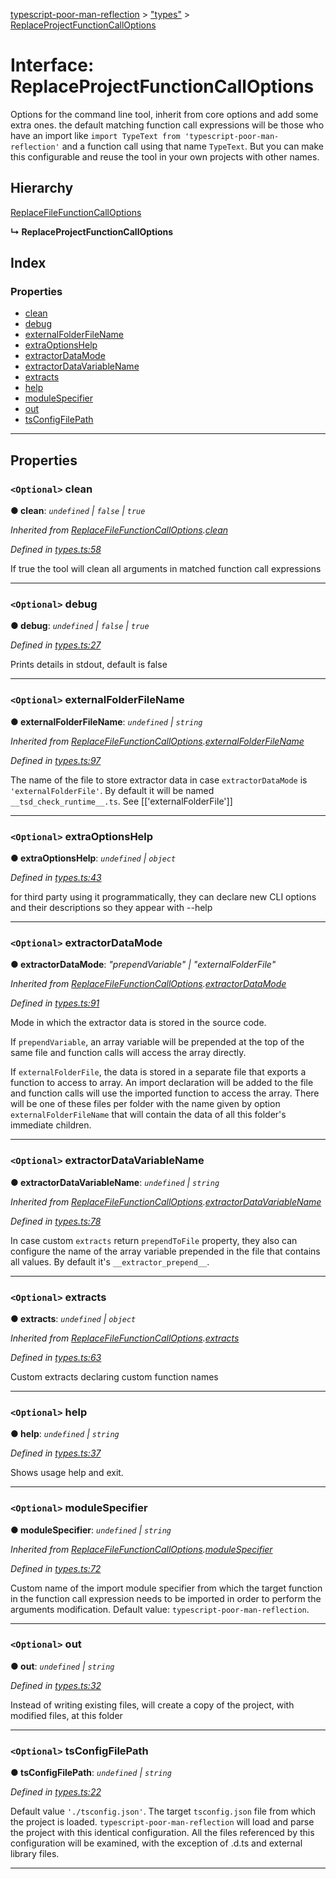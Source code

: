 [typescript-poor-man-reflection](../README.md) > ["types"](../modules/_types_.md) > [ReplaceProjectFunctionCallOptions](../interfaces/_types_.replaceprojectfunctioncalloptions.md)

# Interface: ReplaceProjectFunctionCallOptions

Options for the command line tool, inherit from core options and add some extra ones. the default matching function call expressions will be those who have an import like `import TypeText from 'typescript-poor-man-reflection'` and a function call using that name `TypeText`. But you can make this configurable and reuse the tool in your own projects with other names.

## Hierarchy

 [ReplaceFileFunctionCallOptions](_types_.replacefilefunctioncalloptions.md)

**↳ ReplaceProjectFunctionCallOptions**

## Index

### Properties

* [clean](_types_.replaceprojectfunctioncalloptions.md#clean)
* [debug](_types_.replaceprojectfunctioncalloptions.md#debug)
* [externalFolderFileName](_types_.replaceprojectfunctioncalloptions.md#externalfolderfilename)
* [extraOptionsHelp](_types_.replaceprojectfunctioncalloptions.md#extraoptionshelp)
* [extractorDataMode](_types_.replaceprojectfunctioncalloptions.md#extractordatamode)
* [extractorDataVariableName](_types_.replaceprojectfunctioncalloptions.md#extractordatavariablename)
* [extracts](_types_.replaceprojectfunctioncalloptions.md#extracts)
* [help](_types_.replaceprojectfunctioncalloptions.md#help)
* [moduleSpecifier](_types_.replaceprojectfunctioncalloptions.md#modulespecifier)
* [out](_types_.replaceprojectfunctioncalloptions.md#out)
* [tsConfigFilePath](_types_.replaceprojectfunctioncalloptions.md#tsconfigfilepath)

---

## Properties

<a id="clean"></a>

### `<Optional>` clean

**● clean**: *`undefined` \| `false` \| `true`*

*Inherited from [ReplaceFileFunctionCallOptions](_types_.replacefilefunctioncalloptions.md).[clean](_types_.replacefilefunctioncalloptions.md#clean)*

*Defined in [types.ts:58](https://github.com/cancerberoSgx/typescript-poor-man-reflection/blob/d1e53d1/src/types.ts#L58)*

If true the tool will clean all arguments in matched function call expressions

___
<a id="debug"></a>

### `<Optional>` debug

**● debug**: *`undefined` \| `false` \| `true`*

*Defined in [types.ts:27](https://github.com/cancerberoSgx/typescript-poor-man-reflection/blob/d1e53d1/src/types.ts#L27)*

Prints details in stdout, default is false

___
<a id="externalfolderfilename"></a>

### `<Optional>` externalFolderFileName

**● externalFolderFileName**: *`undefined` \| `string`*

*Inherited from [ReplaceFileFunctionCallOptions](_types_.replacefilefunctioncalloptions.md).[externalFolderFileName](_types_.replacefilefunctioncalloptions.md#externalfolderfilename)*

*Defined in [types.ts:97](https://github.com/cancerberoSgx/typescript-poor-man-reflection/blob/d1e53d1/src/types.ts#L97)*

The name of the file to store extractor data in case `extractorDataMode` is `'externalFolderFile'`. By default it will be named `__tsd_check_runtime__.ts`. See \[\['externalFolderFile'\]\]

___
<a id="extraoptionshelp"></a>

### `<Optional>` extraOptionsHelp

**● extraOptionsHelp**: *`undefined` \| `object`*

*Defined in [types.ts:43](https://github.com/cancerberoSgx/typescript-poor-man-reflection/blob/d1e53d1/src/types.ts#L43)*

for third party using it programmatically, they can declare new CLI options and their descriptions so they appear with --help

___
<a id="extractordatamode"></a>

### `<Optional>` extractorDataMode

**● extractorDataMode**: *"prependVariable" \| "externalFolderFile"*

*Inherited from [ReplaceFileFunctionCallOptions](_types_.replacefilefunctioncalloptions.md).[extractorDataMode](_types_.replacefilefunctioncalloptions.md#extractordatamode)*

*Defined in [types.ts:91](https://github.com/cancerberoSgx/typescript-poor-man-reflection/blob/d1e53d1/src/types.ts#L91)*

Mode in which the extractor data is stored in the source code.

If `prependVariable`, an array variable will be prepended at the top of the same file and function calls will access the array directly.

If `externalFolderFile`, the data is stored in a separate file that exports a function to access to array. An import declaration will be added to the file and function calls will use the imported function to access the array. There will be one of these files per folder with the name given by option `externalFolderFileName` that will contain the data of all this folder's immediate children.

___
<a id="extractordatavariablename"></a>

### `<Optional>` extractorDataVariableName

**● extractorDataVariableName**: *`undefined` \| `string`*

*Inherited from [ReplaceFileFunctionCallOptions](_types_.replacefilefunctioncalloptions.md).[extractorDataVariableName](_types_.replacefilefunctioncalloptions.md#extractordatavariablename)*

*Defined in [types.ts:78](https://github.com/cancerberoSgx/typescript-poor-man-reflection/blob/d1e53d1/src/types.ts#L78)*

In case custom `extracts` return `prependToFile` property, they also can configure the name of the array variable prepended in the file that contains all values. By default it's `__extractor_prepend__`.

___
<a id="extracts"></a>

### `<Optional>` extracts

**● extracts**: *`undefined` \| `object`*

*Inherited from [ReplaceFileFunctionCallOptions](_types_.replacefilefunctioncalloptions.md).[extracts](_types_.replacefilefunctioncalloptions.md#extracts)*

*Defined in [types.ts:63](https://github.com/cancerberoSgx/typescript-poor-man-reflection/blob/d1e53d1/src/types.ts#L63)*

Custom extracts declaring custom function names

___
<a id="help"></a>

### `<Optional>` help

**● help**: *`undefined` \| `string`*

*Defined in [types.ts:37](https://github.com/cancerberoSgx/typescript-poor-man-reflection/blob/d1e53d1/src/types.ts#L37)*

Shows usage help and exit.

___
<a id="modulespecifier"></a>

### `<Optional>` moduleSpecifier

**● moduleSpecifier**: *`undefined` \| `string`*

*Inherited from [ReplaceFileFunctionCallOptions](_types_.replacefilefunctioncalloptions.md).[moduleSpecifier](_types_.replacefilefunctioncalloptions.md#modulespecifier)*

*Defined in [types.ts:72](https://github.com/cancerberoSgx/typescript-poor-man-reflection/blob/d1e53d1/src/types.ts#L72)*

Custom name of the import module specifier from which the target function in the function call expression needs to be imported in order to perform the arguments modification. Default value: `typescript-poor-man-reflection`.

___
<a id="out"></a>

### `<Optional>` out

**● out**: *`undefined` \| `string`*

*Defined in [types.ts:32](https://github.com/cancerberoSgx/typescript-poor-man-reflection/blob/d1e53d1/src/types.ts#L32)*

Instead of writing existing files, will create a copy of the project, with modified files, at this folder

___
<a id="tsconfigfilepath"></a>

### `<Optional>` tsConfigFilePath

**● tsConfigFilePath**: *`undefined` \| `string`*

*Defined in [types.ts:22](https://github.com/cancerberoSgx/typescript-poor-man-reflection/blob/d1e53d1/src/types.ts#L22)*

Default value `'./tsconfig.json'`. The target `tsconfig.json` file from which the project is loaded. `typescript-poor-man-reflection` will load and parse the project with this identical configuration. All the files referenced by this configuration will be examined, with the exception of .d.ts and external library files.

___

